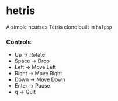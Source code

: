 # hetris

A simple ncurses Tetris clone built in `halppp`

### Controls
- Up -> Rotate
- Space -> Drop 
- Left -> Move Left
- Right -> Move Right
- Down -> Move Down
- Enter -> Pause
- q -> Quit
